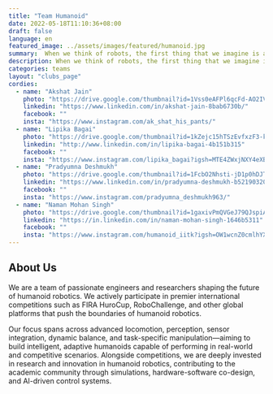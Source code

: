 ```yaml
---
title: "Team Humanoid"
date: 2022-05-18T11:10:36+08:00
draft: false
language: en
featured_image: ../assets/images/featured/humanoid.jpg
summary:  When we think of robots, the first thing that we imagine is a picture of “C3PO” or “Chitti”, both exemplar symbols of the pop culture and more importantly, astonishingly awesome Humanoids! We at Team Humanoid are a group of enthusiastic students who are working towards developing a fully functional Humanoid robot of our own. 
description: When we think of robots, the first thing that we imagine is a picture of “C3PO” or “Chitti”, both exemplar symbols of the pop culture and more importantly, astonishingly awesome Humanoids! We at Team Humanoid are a group of enthusiastic students who are working towards developing a fully functional Humanoid robot of our own. 
categories: teams
layout: "clubs_page"
cordies:
  - name: "Akshat Jain"
    photo: "https://drive.google.com/thumbnail?id=1Vss0eAFPl6qcFd-AO2IV4TdDcvPrUzye&sz=w1000"
    linkedin: "https://www.linkedin.com/in/akshat-jain-8bab6730b/"
    facebook: ""
    insta: "https://www.instagram.com/ak_shat_his_pants/"
  - name: "Lipika Bagai"
    photo: "https://drive.google.com/thumbnail?id=1kZejc15hTSzEvfxzF3-kmFzYdsKNUmoH&sz=w1000"
    linkedin: "http://www.linkedin.com/in/lipika-bagai-4b151b315"
    facebook: ""
    insta: "https://www.instagram.com/lipika_bagai?igsh=MTE4ZWxjNXY4eXBiZA=="
  - name: "Pradyumna Deshmukh"
    photo: "https://drive.google.com/thumbnail?id=1FcbO2Nhsti-jD1p0hDJT_oufZq32a1G4&sz=w1000"
    linkedin: "https://www.linkedin.com/in/pradyumna-deshmukh-b52190320/"
    facebook: ""
    insta: "https://www.instagram.com/pradyumna_deshmukh963/"
  - name: "Naman Mohan Singh"
    photo: "https://drive.google.com/thumbnail?id=1gaxivPmQVGeJ79QJspiA9SFK33IvpAPJ&sz=w1000"
    linkedin: "https://in.linkedin.com/in/naman-mohan-singh-1646b5311"
    facebook: ""
    insta: "https://www.instagram.com/humanoid_iitk?igsh=OW1wcnZ0cmlhYXdw"
---
```

## About Us
We are a team of passionate engineers and researchers shaping the future of humanoid robotics. We actively participate in premier international competitions such as FIRA HuroCup, RoboChallenge, and other global platforms that push the boundaries of humanoid robotics.

Our focus spans across advanced locomotion, perception, sensor integration, dynamic balance, and task-specific manipulation—aiming to build intelligent, adaptive humanoids capable of performing in real-world and competitive scenarios. Alongside competitions, we are deeply invested in research and innovation in humanoid robotics, contributing to the academic community through simulations, hardware-software co-design, and AI-driven control systems.

